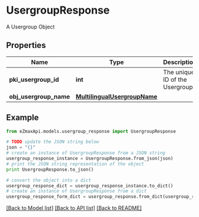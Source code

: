 # UsergroupResponse

A Usergroup Object

## Properties
Name | Type | Description | Notes
------------ | ------------- | ------------- | -------------
**pki_usergroup_id** | **int** | The unique ID of the Usergroup | 
**obj_usergroup_name** | [**MultilingualUsergroupName**](MultilingualUsergroupName.md) |  | 

## Example

```python
from eZmaxApi.models.usergroup_response import UsergroupResponse

# TODO update the JSON string below
json = "{}"
# create an instance of UsergroupResponse from a JSON string
usergroup_response_instance = UsergroupResponse.from_json(json)
# print the JSON string representation of the object
print UsergroupResponse.to_json()

# convert the object into a dict
usergroup_response_dict = usergroup_response_instance.to_dict()
# create an instance of UsergroupResponse from a dict
usergroup_response_form_dict = usergroup_response.from_dict(usergroup_response_dict)
```
[[Back to Model list]](../README.md#documentation-for-models) [[Back to API list]](../README.md#documentation-for-api-endpoints) [[Back to README]](../README.md)


